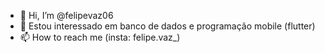 - 👋 Hi, I’m @felipevaz06
- 👀 Estou interessado em banco de dados e programação mobile (flutter)
- 📫 How to reach me (insta: felipe.vaz_)

<!---
felipevaz06/felipevaz06 is a ✨ special ✨ repository because its `README.md` (this file) appears on your GitHub profile.
You can click the Preview link to take a look at your changes.
--->
